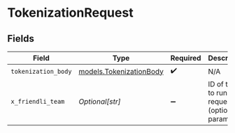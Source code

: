 # TokenizationRequest


## Fields

| Field                                                    | Type                                                     | Required                                                 | Description                                              |
| -------------------------------------------------------- | -------------------------------------------------------- | -------------------------------------------------------- | -------------------------------------------------------- |
| `tokenization_body`                                      | [models.TokenizationBody](../models/tokenizationbody.md) | :heavy_check_mark:                                       | N/A                                                      |
| `x_friendli_team`                                        | *Optional[str]*                                          | :heavy_minus_sign:                                       | ID of team to run requests as (optional parameter).      |